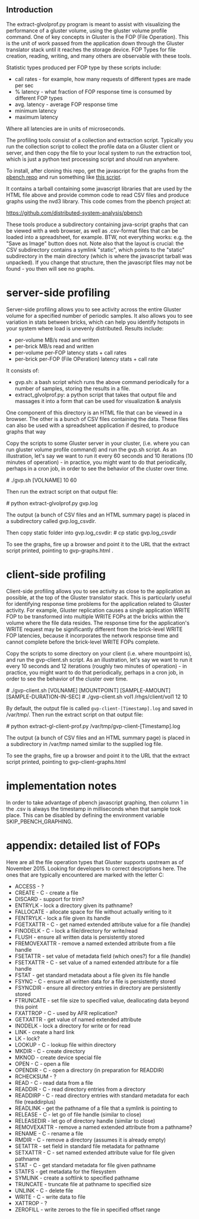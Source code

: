 ## Introduction

The extract-glvolprof.py program is meant to assist with visualizing the performance of
a gluster volume, using the gluster volume profile command.  One of key concepts in Gluster is the FOP (File Operation).  This is the unit of work passed from the application down through the Gluster translator stack until it reaches the storage device.  FOP Types for file creation, reading, writing, and many others are observable with these tools.


Statistic types produced per FOP type by these scripts include:

- call rates - for example, how many requests of different types are made per sec
- % latency - what fraction of FOP response time is consumed by different FOP types
- avg. latency - average FOP response time
- minimum latency
- maximum latency

Where all latencies are in units of microseconds.

The profiling tools consist of a collection and extraction script.  Typically you run the collection script to collect the profile data on a Gluster client or server, and then copy the file to your local system to run the extraction tool, which is just a python text processing script and should run anywhere.

To install, after cloning this repo, get the javascript for the graphs from the [pbench repo](https://github.com/distributed-system-analysis/pbench) and run something like [this script](https://github.com/distributed-system-analysis/pbench/blob/master/web-server/deploy.example.bash).

It contains a tarball containing some javascript libraries that are used by the HTML file above and provide common code to read CSV files and produce graphs using the nvd3 library.  This code comes from the pbench project at:

https://github.com/distributed-system-analysis/pbench

These tools produce a subdirectory containing java-script graphs that can be viewed with a web browser, as well as .csv-format files that can be loaded into a spreadsheet, for example.  BTW, not everything works: e.g. the "Save as Image" button does not. Note also that the layout is crucial: the CSV subdirectory contains a
symlink "static", which points to the "static" subdirectory in the
main directory (which is where the javascript tarball was unpacked). If you change that structure, then the javascript files may not be found - you then will see no graphs.

# server-side profiling

Server-side profiling allows you to see activity across the entire Gluster volume for a specified number of periodic samples.  It also allows you to see variation in stats between bricks, which can help you identify hotspots in your system where load is unevenly distributed.  Results include:

* per-volume MB/s read and written
* per-brick MB/s read and written
* per-volume per-FOP latency stats + call rates
* per-brick per-FOP (File OPeration) latency stats + call rate

It consists of:

* gvp.sh: a bash script which runs the above command periodically for a number
of samples, storing the results in a file.
* extract_glvolprof.py: a python script that takes that output file
and massages it into a form that can be used for visualization & analysis 

One component of this directory is an HTML file that can be viewed in a
browser. The other is a bunch of CSV files containing the
data. These files can also be used with a spreadsheet application if
desired, to produce graphs that way

Copy the scripts to some Gluster server in your cluster, (i.e. where you can run gluster volume profile command) and run the gvp.sh script. As an illustration, let's say we want to run it every 60 seconds and 10 iterations
(10 minutes of operation) - in practice, you might want to
do that periodically, perhaps in a cron job, in order to see the behavior
of the cluster over time.

\# ./gvp.sh [VOLNAME] 10 60

Then run the extract script
on that output file:

\# python extract-glvolprof.py gvp.log

The output (a bunch of CSV files and an HTML summary page) is placed in a subdirectory called gvp.log\_csvdir. 

Then copy static folder into gvp.log\_csvdir:
\# cp static gvp.log\_csvdir

To see the graphs, fire up a browser and point it to the URL that the extract script printed, pointing to gvp-graphs.html .

# client-side profiling

Client-side profiling allows you to see activity as close to the application as possible, at the top of the Gluster translator stack.  This is particularly useful for identifying response time problems for the application  related to Gluster activity.  For example, Gluster replication causes a single application WRITE FOP to be transformed into multiple WRITE FOPs at the bricks within the volume where the file data resides.  The response time for the application's WRITE request may be significantly different from the brick-level WRITE FOP latencies, because it incorporates the network response time and cannot complete before the brick-level WRITE FOPs complete.

Copy the scripts to some directory on your client (i.e. where mountpoint is), and run the gvp-client.sh script. As an illustration, let's say we want to run it every 10 seconds and 12 iterations
(roughly two minutes of operation) - in practice, you might want to
do that periodically, perhaps in a cron job, in order to see the behavior
of the cluster over time.

\# ./gvp-client.sh [VOLNAME] [MOUNTPOINT] [SAMPLE-AMOUNT] [SAMPLE-DURATION-IN-SEC]
\# ./gvp-client.sh vol1 /rhgs/client/vol1 12 10

By default, the output file is called <code>gvp-client-[Timestamp].log</code> and saved in /var/tmp/. Then run the extract script
on that output file:

\# python extract-gl-client-prof.py /var/tmp/gvp-client-[Timestamp].log

The output (a bunch of CSV files and an HTML summary page) is placed in
a subdirectory in /var/tmp named similar to the supplied log file.  

To see the graphs, fire up a browser and point it to the URL that the extract
script printed, pointing to gvp-client-graphs.html

# implementation notes

In order to take advantage of pbench javascript graphing, then column 1 in the .csv is always the timestamp in milliseconds when that sample took place. This can be disabled by defining the environment variable SKIP\_PBENCH\_GRAPHING.

# appendix: detailed list of FOPs

Here are all the file operation types that Gluster supports upstream as of November 2015.  Looking for developers to correct descriptions here.  The ones that are typically encountered are marked with the letter C:

* ACCESS - ?
* CREATE - C - create a file
* DISCARD - support for trim?
* ENTRYLK - lock a directory given its pathname?
* FALLOCATE - allocate space for file without actually writing to it
* FENTRYLK - lock a file given its handle
* FGETXATTR - C - get named extended attribute value for a file (handle)
* FINODELK - C - lock a file/directory for write/read
* FLUSH - ensure all written data is persistently stored
* FREMOVEXATTR - remove a named extended attribute from a file handle
* FSETATTR - set value of metadata field (which ones?) for a file (handle)
* FSETXATTR - C - set value of a named extended attribute for a file handle
* FSTAT - get standard metadata about a file given its file handle
* FSYNC - C - ensure all written data for a file is persistently stored
* FSYNCDIR - ensure all directory entries in directory are persistently stored
* FTRUNCATE - set file size to specified value, deallocating data beyond this point
* FXATTROP - C - used by AFR replication?
* GETXATTR - get value of named extended attribute
* INODELK - lock a directory for write or for read
* LINK - create a hard link
* LK - lock?
* LOOKUP - C - lookup file within directory
* MKDIR - C - create directory
* MKNOD - create device special file
* OPEN - C - open a file
* OPENDIR - C - open a directory (in preparation for READDIR)
* RCHECKSUM - ?
* READ - C - read data from a file
* READDIR - C - read directory entries from a directory
* READDIRP - C - read directory entries with standard metadata for each file (readdirplus)
* READLINK - get the pathname of a file that a symlink is pointing to
* RELEASE - C - let go of file handle (similar to close)
* RELEASEDIR - let go of directory handle (similar to close)
* REMOVEXATTR - remove a named extended attribute from a pathname?
* RENAME - C - rename a file
* RMDIR - C - remove a directory (assumes it is already empty)
* SETATTR - set field in standard file metadata for pathname
* SETXATTR - C - set named extended attribute value for file given pathname
* STAT - C - get standard metadata for file given pathname
* STATFS - get metadata for the filesystem
* SYMLINK - create a softlink to specified pathname
* TRUNCATE - truncate file at pathname to specified size
* UNLINK - C - delete file
* WRITE - C - write data to file
* XATTROP - ?
* ZEROFILL - write zeroes to the file in specified offset range
